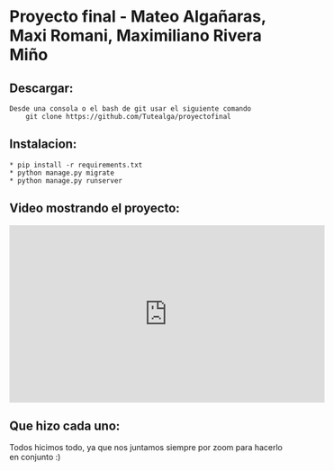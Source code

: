 # Proyecto final - Mateo Algañaras, Maxi Romani, Maximiliano Rivera Miño

## Descargar:
    Desde una consola o el bash de git usar el siguiente comando
        git clone https://github.com/Tutealga/proyectofinal

## Instalacion:
    * pip install -r requirements.txt
    * python manage.py migrate
    * python manage.py runserver

## Video mostrando el proyecto:
<iframe width="560" height="315" src="https://www.youtube.com/embed/Z2SgO4M6vHU" title="YouTube video player" frameborder="0" allow="accelerometer; autoplay; clipboard-write; encrypted-media; gyroscope; picture-in-picture" allowfullscreen></iframe>

## Que hizo cada uno:
Todos hicimos todo, ya que nos juntamos siempre por zoom para hacerlo en conjunto :)

   



   